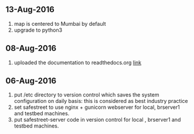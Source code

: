 ## 13-Aug-2016
1. map is centered to Mumbai by default 
2. upgrade to python3

## 08-Aug-2016
1. uploaded the documentation to readthedocs.org [link](http://safestreet-server.readthedocs.io/en/latest/)

## 06-Aug-2016
1. put /etc directory to version control which saves the system configuration on daily basis: this is considered as best industry practice
2. set safestreet to use nginx + gunicorn webserver for local, brserver1 and testbed machines.
3. put safestreet-server code in version control for local , brserver1 and testbed machines.
